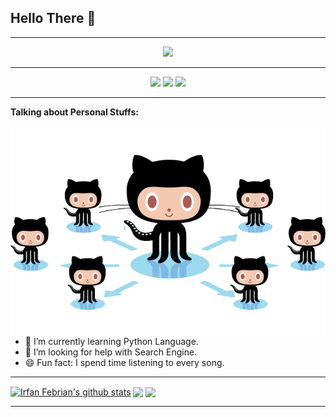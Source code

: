 ## Hello There 👋

---
<p align="center">
<img src="https://media.giphy.com/media/Cmr1OMJ2FN0B2/source.gif" width="30%"><br>
</p>

---
<p align="center">
<a href="https://discord.gg/4FguCAMKFk"> <img src="https://badges.aleen42.com/src/discord.svg" /></a>
<a href="https://github.com/irfanfebrian13"> <img src="https://img.shields.io/badge/-Github-000?style=flat&logo=Github&logoColor=white" /></a>
<a href="https://www.instagram.com/irfanfebrians_"> <img src="https://img.shields.io/badge/-Instagram-c13584?style=flat&labelColor=c13584&logo=instagram&logoColor=white" /></p></a>


---
<!-- Talking about you -->
**Talking about Personal Stuffs:**

<img widht="45%" align="right" alt="irfanfebrian13" src="https://raw.githubusercontent.com/irfanfebrian13/irfanfebrian13/master/docs/picture/github-graph.png" />

- 🌱 I’m currently learning Python Language.
- 🤔 I’m looking for help with Search Engine.
- 😄 Fun fact: I spend time listening to every song.
---
<!-- Your github readme stats
You can use this api: https://github.com/anuraghazra/github-readme-stats
-->

<a href="https://github.com/irfanfebrian13"> <img align="center" src="https://github-readme-stats.vercel.app/api?username=irfanfebrian13&show_icons=true&include_all_commits=true&theme=radical" alt="Irfan Febrian's github stats" /></a>
<a href="https://github.com/irfanfebrian13"> <img align="center" src="https://github-readme-stats.vercel.app/api/top-langs/?username=irfanfebrian13&layout=compact&theme=radical" /></a>
<a href="https://github.com/irfanfebrian13/ProjectIFS"> <img align="center" src="https://github-readme-stats.vercel.app/api/pin/?username=irfanfebrian13&repo=ProjectIFS&theme=radical" /></a>


---
